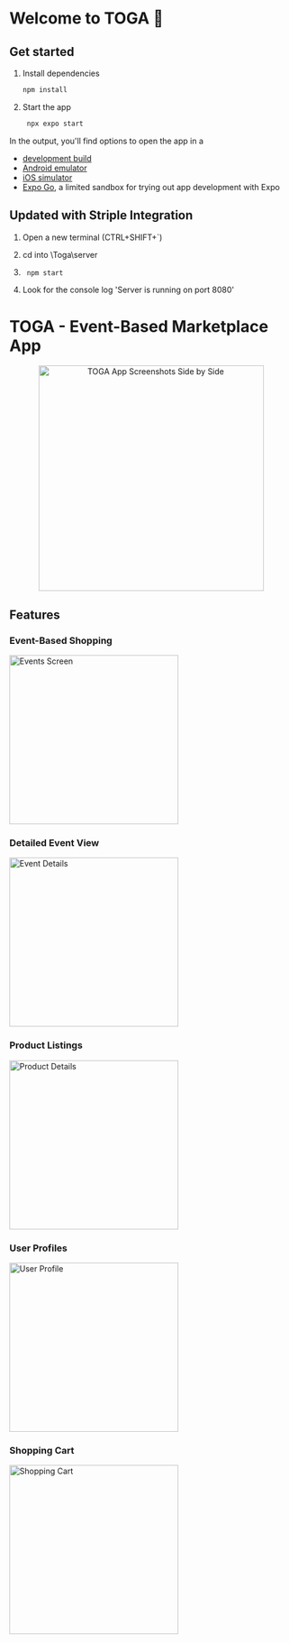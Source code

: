 # Welcome to TOGA 👋

## Get started

1. Install dependencies

   ```bash
   npm install
   ```

2. Start the app

   ```bash
    npx expo start
   ```

In the output, you'll find options to open the app in a

- [development build](https://docs.expo.dev/develop/development-builds/introduction/)
- [Android emulator](https://docs.expo.dev/workflow/android-studio-emulator/)
- [iOS simulator](https://docs.expo.dev/workflow/ios-simulator/)
- [Expo Go](https://expo.dev/go), a limited sandbox for trying out app development with Expo

## Updated with Striple Integration

1. Open a new terminal (CTRL+SHIFT+`)

2. cd into \Toga\server

3. ```bash
    npm start
   ```

4. Look for the console log 'Server is running on port 8080'

# TOGA - Event-Based Marketplace App

<div align="center">
  <img src="assets/images/mock-apps.png" width="400" alt="TOGA App Screenshots Side by Side">
</div>

## Features

### Event-Based Shopping
<img src="assets/images/event-screen.png" width="300" alt="Events Screen">

### Detailed Event View
<img src="assets/images/event-details.png" width="300" alt="Event Details">

### Product Listings
<img src="assets/images/product-details.png" width="300" alt="Product Details">

### User Profiles
<img src="assets/images/user-profile.png" width="300" alt="User Profile">

### Shopping Cart
<img src="assets/images/shopping-cart.png" width="300" alt="Shopping Cart">

